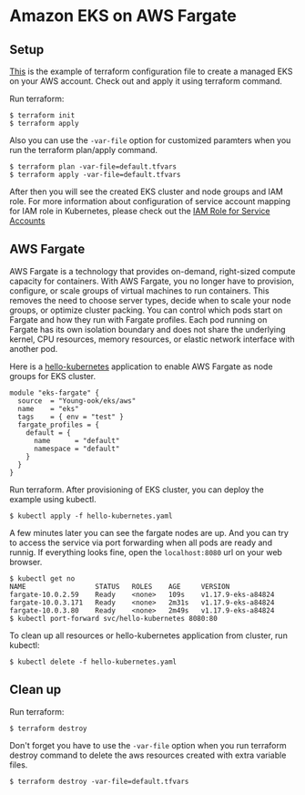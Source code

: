 # Amazon EKS on AWS Fargate
## Setup
[This](https://github.com/Young-ook/terraform-aws-eks/blob/main/examples/fargate/main.tf) is the example of terraform configuration file to create a managed EKS on your AWS account. Check out and apply it using terraform command.

Run terraform:
```
$ terraform init
$ terraform apply
```
Also you can use the `-var-file` option for customized paramters when you run the terraform plan/apply command.
```
$ terraform plan -var-file=default.tfvars
$ terraform apply -var-file=default.tfvars
```

After then you will see the created EKS cluster and node groups and IAM role. For more information about configuration of service account mapping for IAM role in Kubernetes, please check out the [IAM Role for Service Accounts](https://github.com/Young-ook/terraform-aws-eks/tree/main/modules/iam-role-for-serviceaccount/README.md)

## AWS Fargate
AWS Fargate is a technology that provides on-demand, right-sized compute capacity for containers. With AWS Fargate, you no longer have to provision, configure, or scale groups of virtual machines to run containers. This removes the need to choose server types, decide when to scale your node groups, or optimize cluster packing. You can control which pods start on Fargate and how they run with Fargate profiles. Each pod running on Fargate has its own isolation boundary and does not share the underlying kernel, CPU resources, memory resources, or elastic network interface with another pod.

Here is a [hello-kubernetes](https://github.com/Young-ook/terraform-aws-eks/blob/main/app/hello-kubernetes.yaml) application to enable AWS Fargate as node groups for EKS cluster.
```hcl
module "eks-fargate" {
  source  = "Young-ook/eks/aws"
  name    = "eks"
  tags    = { env = "test" }
  fargate_profiles = {
    default = {
      name      = "default"
      namespace = "default"
    }
  }
}
```
Run terraform. After provisioning of EKS cluster, you can deploy the example using kubectl.
```
$ kubectl apply -f hello-kubernetes.yaml
```
A few minutes later you can see the fargate nodes are up. And you can try to access the service via port forwarding when all pods are ready and runnig. If everything looks fine, open the `localhost:8080` url on your web browser.
```
$ kubectl get no
NAME                 STATUS   ROLES    AGE     VERSION
fargate-10.0.2.59    Ready    <none>   109s    v1.17.9-eks-a84824
fargate-10.0.3.171   Ready    <none>   2m31s   v1.17.9-eks-a84824
fargate-10.0.3.80    Ready    <none>   2m49s   v1.17.9-eks-a84824
$ kubectl port-forward svc/hello-kubernetes 8080:80
```
To clean up all resources or hello-kubernetes application from cluster, run kubectl:
```
$ kubectl delete -f hello-kubernetes.yaml
```

## Clean up
Run terraform:
```
$ terraform destroy
```
Don't forget you have to use the `-var-file` option when you run terraform destroy command to delete the aws resources created with extra variable files.
```
$ terraform destroy -var-file=default.tfvars
```
